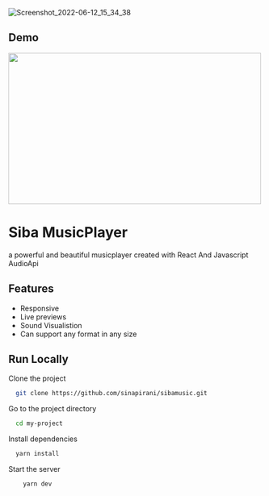 ![Screenshot_2022-06-12_15_34_38](https://user-images.githubusercontent.com/44531109/173252599-8c9c17aa-0fea-4fa0-b338-29e679f1eeea.png)

## Demo
<img src='https://user-images.githubusercontent.com/44531109/173253532-7ba7d1d1-7ee9-4f8c-801a-a766d0a8ffa7.gif' width=500 height=300/>

# Siba MusicPlayer

a powerful and beautiful musicplayer created with React And Javascript AudioApi




## Features

- Responsive
- Live previews
- Sound Visualistion
- Can support any format in any size


## Run Locally

Clone the project

```bash
  git clone https://github.com/sinapirani/sibamusic.git
```

Go to the project directory

```bash
  cd my-project
```

Install dependencies

```bash
  yarn install
```

Start the server

```bash
    yarn dev 
```


